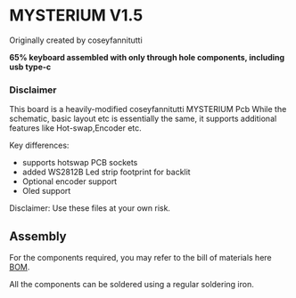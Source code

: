 # MYSTERIUM V1.5
Originally created by coseyfannitutti 

**65% keyboard assembled with only through hole components, including usb type-c**

### Disclaimer
This board is a heavily-modified coseyfannitutti MYSTERIUM Pcb While the schematic, basic layout etc is essentially the same, it supports additional features like Hot-swap,Encoder etc.

Key differences:
- supports hotswap PCB sockets
- added WS2812B Led strip footprint for backlit 
- Optional encoder support
- Oled support 

Disclaimer: Use these files at your own risk.

## Assembly
For the components required, you may refer to the bill of materials here [BOM](https://octopart.com/bom-tool/wr8C8imk).

All the components can be soldered using a regular soldering iron.
